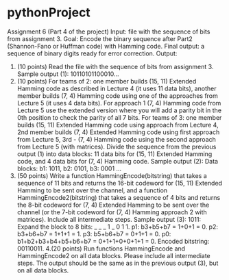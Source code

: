 # pythonProject
Assignment 6 (Part 4 of the project)
Input: file with the sequence of bits from assignment 3.
Goal: Encode the binary sequence after Part2 (Shannon-Fano or Huffman code) with Hamming
code.
Final output: a sequence of binary digits ready for error correction.
Output:
1. (10 points) Read the file with the sequence of bits from assignment 3. Sample output (1):
10110101100010…
2. (10 points) For teams of 2: one member builds (15, 11) Extended Hamming code as described
in Lecture 4 (it uses 11 data bits), another member builds (7, 4) Hamming code using one of the
approaches from Lecture 5 (it uses 4 data bits). For approach 1 (7, 4) Hamming code from Lecture
5 use the extended version where you will add a parity bit in the 0th position to check the parity
of all 7 bits.
For teams of 3: one member builds (15, 11) Extended Hamming code using approach from
Lecture 4, 2nd member builds (7, 4) Extended Hamming code using first approach from Lecture
5, 3rd - (7, 4) Hamming code using the second approach from Lecture 5 (with matrices).
Divide the sequence from the previous output (1) into data blocks: 11 data bits for (15, 11)
Extended Hamming code, and 4 data bits for (7, 4) Hamming code.
Sample output (2):
Data blocks: b1: 1011, b2: 0101, b3: 0001 …
3. (50 points) Write a function HammingEncode(bitstring) that takes a sequence of 11 bits and
returns the 16-bit codeword for (15, 11) Extended Hamming to be sent over the channel, and a
function HammingEncode2(bitstring) that takes a sequence of 4 bits and returns the 8-bit
codeword for (7, 4) Extended Hamming to be sent over the channel (or the 7-bit codeword for
(7, 4) Hamming approach 2 with matrices). Include all intermediate steps.
Sample output (3):
1011:
Expand the block to 8 bits: _ _ _ 1 _ 0 1 1.
p1: b3+b5+b7 = 1+0+1 = 0.
p2: b3+b6+b7 = 1+1+1 = 1.
p3: b5+b6+b7 = 0+1+1 = 0.
p0: b1+b2+b3+b4+b5+b6+b7 = 0+1+1+0+0+1+1 = 0.
Encoded bitstring: 00110011.
4.(20 points) Run functions HammingEncode and HammingEncode2 on all data blocks. Please
include all intermediate steps. The output should be the same as in the previous output (3), but
on all data blocks.
